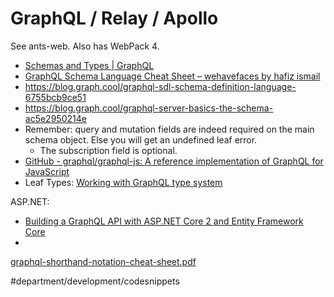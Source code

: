 # GraphQL / Relay / Apollo
 See ants-web. Also has WebPack 4.

* [Schemas and Types | GraphQL](http://graphql.org/learn/schema/)
* [GraphQL Schema Language Cheat Sheet – wehavefaces by hafiz ismail](https://wehavefaces.net/graphql-shorthand-notation-cheatsheet-17cd715861b6)
* https://blog.graph.cool/graphql-sdl-schema-definition-language-6755bcb9ce51
* https://blog.graph.cool/graphql-server-basics-the-schema-ac5e2950214e
* Remember: query and mutation fields are indeed required on the main schema object. Else you will get an undefined leaf error. 
	* The subscription field is optional.
* [GitHub - graphql/graphql-js: A reference implementation of GraphQL for JavaScript](https://github.com/graphql/graphql-js)
* Leaf Types: [Working with GraphQL type system](https://fsprojects.github.io/FSharp.Data.GraphQL/type-system.html)

ASP.NET:
* [Building a GraphQL API with ASP.NET Core 2 and Entity Framework Core](https://fullstackmark.com/post/17/building-a-graphql-api-with-aspnet-core-2-and-entity-framework-core)
* 

<a href='GraphQL%20%20Relay%20%20Apollo/graphql-shorthand-notation-cheat-sheet.pdf'>graphql-shorthand-notation-cheat-sheet.pdf</a>

#department/development/codesnippets